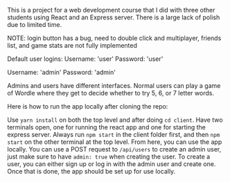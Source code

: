 This is a project for a web development course that I did with three other students using React and an Express server. There is a large lack of polish due to limited time. 

NOTE: login button has a bug, need to double click and multiplayer, friends list, and game stats are not fully implemented

Default user logins:
Username: 'user'
Password: 'user'

Username: 'admin'
Password: 'admin'

Admins and users have different interfaces. Normal users can play a game of Wordle where they get to decide whether to try 5, 6, or 7 letter words.

Here is how to run the app locally after cloning the repo:

Use `yarn install` on both the top level and after doing `cd client`. Have two terminals open, one for running the react app and one for starting the express server. Always run `npm start` in the client folder first, and then `npm start` on the other terminal at the top level. From here, you can use the app locally. You can use a POST request to `/api/users` to create an admin user, just make sure to have `admin: true` when creating the user. To create a user, you can either sign up or log in with the admin user and create one. Once that is done, the app should be set up for use locally.




